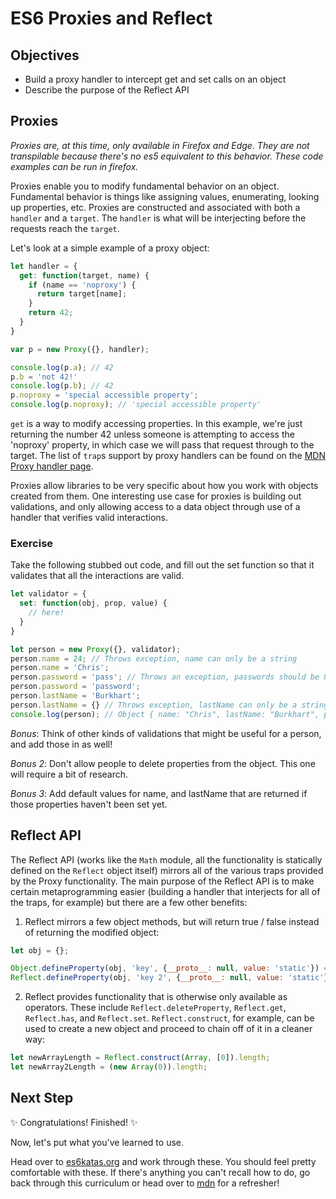 # ES6 Proxies and Reflect

## Objectives

* Build a proxy handler to intercept get and set calls on an object
* Describe the purpose of the Reflect API

## Proxies

*Proxies are, at this time, only available in Firefox and Edge. They are not transpilable because there's no es5 equivalent to this behavior. These code examples can be run in firefox.*

Proxies enable you to modify fundamental behavior on an object. Fundamental behavior is things like assigning values, enumerating, looking up properties, etc. Proxies are constructed and associated with both a `handler` and a `target`. The `handler` is what will be interjecting before the requests reach the `target`.

Let's look at a simple example of a proxy object:

```javascript
let handler = {
  get: function(target, name) {
    if (name == 'noproxy') {
      return target[name];
    }
    return 42;
  }
}

var p = new Proxy({}, handler);

console.log(p.a); // 42
p.b = 'not 42!'
console.log(p.b); // 42
p.noproxy = 'special accessible property';
console.log(p.noproxy); // 'special accessible property'
```

`get` is a way to modify accessing properties. In this example, we're just returning the number 42 unless someone is attempting to access the 'noproxy' property, in which case we will pass that request through to the target. The list of `trap`s support by proxy handlers can be found on the [MDN Proxy handler page](https://developer.mozilla.org/en-US/docs/Web/JavaScript/Reference/Global_Objects/Proxy/handler).

Proxies allow libraries to be very specific about how you work with objects created from them. One interesting use case for proxies is building out validations, and only allowing access to a data object through use of a handler that verifies valid interactions.

### Exercise

Take the following stubbed out code, and fill out the set function so that it validates that all the interactions are valid.

```javascript
let validator = {
  set: function(obj, prop, value) {
    // here!
  }
}

let person = new Proxy({}, validator);
person.name = 24; // Throws exception, name can only be a string
person.name = 'Chris';
person.password = 'pass'; // Throws an exception, passwords should be 8 characters long
person.password = 'password';
person.lastName = 'Burkhart';
person.lastName = {} // Throws exception, lastName can only be a string
console.log(person); // Object { name: "Chris", lastName: "Burkhart", password: "password" }
```

_Bonus_: Think of other kinds of validations that might be useful for a person, and add those in as well!

_Bonus 2_: Don't allow people to delete properties from the object. This one will require a bit of research.

_Bonus 3_: Add default values for name, and lastName that are returned if those properties haven't been set yet.

## Reflect API

The Reflect API (works like the `Math` module, all the functionality is statically defined on the `Reflect` object itself) mirrors all of the various traps provided by the Proxy functionality. The main purpose of the Reflect API is to make certain metaprogramming easier (building a handler that interjects for all of the traps, for example) but there are a few other benefits:

1. Reflect mirrors a few object methods, but will return true / false instead of returning the modified object:

  ```javascript
  let obj = {};

  Object.defineProperty(obj, 'key', {__proto__: null, value: 'static'}) === obj; // true
  Reflect.defineProperty(obj, 'key 2', {__proto__: null, value: 'static'}) === true; // true
  ```

2. Reflect provides functionality that is otherwise only available as operators. These include `Reflect.deleteProperty`, `Reflect.get`, `Reflect.has`, and `Reflect.set`. `Reflect.construct`, for example, can be used to create a new object and proceed to chain off of it in a cleaner way:

  ```javascript
  let newArrayLength = Reflect.construct(Array, [0]).length;
  let newArray2Length = (new Array(0)).length;
  ```

## Next Step

:sparkles: Congratulations! Finished! :sparkles:

Now, let's put what you've learned to use.

Head over to [es6katas.org](http://es6katas.org/) and work through these. You should feel pretty comfortable with these. If there's anything you can't recall how to do, go back through this curriculum or head over to [mdn](https://developer.mozilla.org/en-US/) for a refresher!
